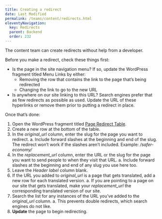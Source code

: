 ```yaml
---
title: Creating a redirect
date: Last Modified 
permalink: /teams/content/redirects.html
eleventyNavigation:
  key: Redirects
  parent: Backend
  order: 232
---
```


The content team can create redirects without help from a developer.

Before you make a redirect, check these things first:

* Is the page in the site navigation menu? If so, update the WordPress fragment titled Menu Links by either:
  * Removing the row that contains the link to the page that’s being redirected
  * Changing the link to go to the new URL
* Is anywhere on our site linking to this URL? Search engines prefer that as few redirects as possible as used. Update the URL of these hyperlinks or remove them prior to putting a redirect in place.

Once that’s done:

1. Open the WordPress fragment titled [Page Redirect Table](https://as-go-covid19-d-001.azurewebsites.net/wp-admin/post.php?post=1933&action=edit).
2. Create a new row at the bottom of the table.
3. In the _original_url_ column, enter the slug for the page you want to redirect.
  a. Include forward slashes at the beginning and end of the slug. The redirect won’t work if the slashes aren’t included. Example: _/safer-economy/_
4. In the _replacement_url_ column, enter the URL or the slug for the page you want to send people to when they visit that URL.
  a. Include forward slashes at the beginning and end of any slug you use here too.
5. Leave the _Header label_ column blank.
6. If the URL you added to _original_url_ is a page that gets translated, add a new row for each translated version.
  a. If you are pointing to a page on our site that gets translated, make your _replacement_url_ the corresponding translated version of our site.
7. Search the list for any instances of the URL you’ve added to the _original_url_ column.
  a. This prevents double redirects, which search engines do not like.
8. **Update** the page to begin redirecting.

